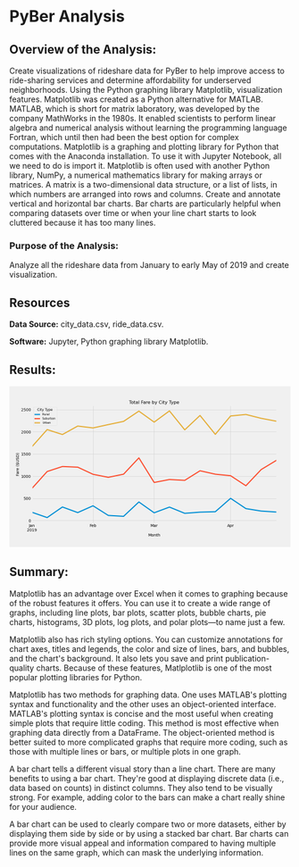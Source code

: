 # PyBer Analysis

## Overview of the Analysis:

Create visualizations of rideshare data for PyBer to help improve access to ride-sharing services and determine affordability for underserved neighborhoods.
Using the Python graphing library Matplotlib, visualization features. Matplotlib was created as a Python alternative for MATLAB. MATLAB, which is short for matrix laboratory, was developed by the company MathWorks in the 1980s. It enabled scientists to perform linear algebra and numerical analysis without learning the programming language Fortran, which until then had been the best option for complex computations. Matplotlib is a graphing and plotting library for Python that comes with the Anaconda installation. To use it with Jupyter Notebook, all we need to do is import it. Matplotlib is often used with another Python library, NumPy, a numerical mathematics library for making arrays or matrices. A matrix is a two-dimensional data structure, or a list of lists, in which numbers are arranged into rows and columns. Create and annotate vertical and horizontal bar charts. Bar charts are particularly helpful when comparing datasets over time or when your line chart starts to look cluttered because it has too many lines.
 
### Purpose of the Analysis:

Analyze all the rideshare data from January to early May of 2019 and create visualization.

## Resources

**Data Source:** city_data.csv, ride_data.csv.

**Software:** Jupyter, Python graphing library Matplotlib.

## Results:
![PyeBer_fare_summary](analysis/PyBer_fare_summary.png)	
## Summary:

Matplotlib has an advantage over Excel when it comes to graphing because of the robust features it offers. You can use it to create a wide range of graphs, including line plots, bar plots, scatter plots, bubble charts, pie charts, histograms, 3D plots, log plots, and polar plots—to name just a few.

Matplotlib also has rich styling options. You can customize annotations for chart axes, titles and legends, the color and size of lines, bars, and bubbles, and the chart's background. It also lets you save and print publication-quality charts. Because of these features, Matlplotlib is one of the most popular plotting libraries for Python.

Matplotlib has two methods for graphing data. One uses MATLAB's plotting syntax and functionality and the other uses an object-oriented interface. MATLAB's plotting syntax is concise and the most useful when creating simple plots that require little coding. This method is most effective when graphing data directly from a DataFrame. The object-oriented method is better suited to more complicated graphs that require more coding, such as those with multiple lines or bars, or multiple plots in one graph.

A bar chart tells a different visual story than a line chart. There are many benefits to using a bar chart. They're good at displaying discrete data (i.e., data based on counts) in distinct columns. They also tend to be visually strong. For example, adding color to the bars can make a chart really shine for your audience.

A bar chart can be used to clearly compare two or more datasets, either by displaying them side by side or by using a stacked bar chart. Bar charts can provide more visual appeal and information compared to having multiple lines on the same graph, which can mask the underlying information.
